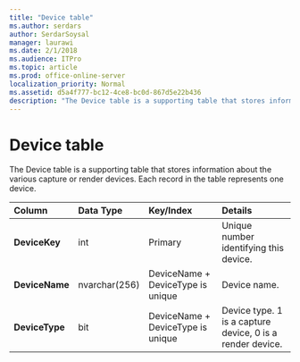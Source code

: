 ```yaml
---
title: "Device table"
ms.author: serdars
author: SerdarSoysal
manager: laurawi
ms.date: 2/1/2018
ms.audience: ITPro
ms.topic: article
ms.prod: office-online-server
localization_priority: Normal
ms.assetid: d5a4f777-bc12-4ce8-bc0d-867d5e22b436
description: "The Device table is a supporting table that stores information about the various capture or render devices. Each record in the table represents one device."
---
```


# Device table
 
The Device table is a supporting table that stores information about the various capture or render devices. Each record in the table represents one device.
  
|**Column**|**Data Type**|**Key/Index**|**Details**|
|:-----|:-----|:-----|:-----|
|**DeviceKey** <br/> |int  <br/> |Primary  <br/> |Unique number identifying this device.  <br/> |
|**DeviceName** <br/> |nvarchar(256)  <br/> |DeviceName + DeviceType is unique  <br/> |Device name.  <br/> |
|**DeviceType** <br/> |bit  <br/> |DeviceName + DeviceType is unique  <br/> |Device type. 1 is a capture device, 0 is a render device.  <br/> |
   

